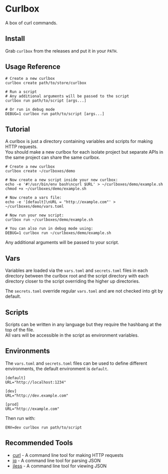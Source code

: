 # Curlbox

A box of curl commands.

## Install

Grab `curlbox` from the releases and put it in your `PATH`.

## Usage Reference

```shell
# Create a new curlbox
curlbox create path/to/store/curlbox

# Run a script
# Any additional arguments will be passed to the script
curlbox run path/to/script [args...]

# Or run in debug mode
DEBUG=1 curlbox run path/to/script [args...]
```

## Tutorial

A curlbox is just a directory containing variables and scripts for making HTTP requests.  
You should make a new curlbox for each isolate project but separate APIs in the same project can share the same curlbox.

```shell
# Create a new curlbox
curlbox create ~/curlboxes/demo

# Now create a new script inside your new curlbox:
echo -e '#!/usr/bin/env bash\ncurl $URL' > ~/curlboxes/demo/example.sh
chmod +x ~/curlboxes/demo/example.sh

# Now create a vars file:
echo -e '[default]\nURL = "http://example.com"' > ~/curlboxes/demo/vars.toml

# Now run your new script:
curlbox run ~/curlboxes/demo/example.sh

# You can also run in debug mode using:
DEBUG=1 curlbox run ~/curlboxes/demo/example.sh
```

Any additional arguments will be passed to your script.  

## Vars

Variables are loaded via the `vars.toml` and `secrets.toml` files in each directory between the curlbox root and the script directory with each directory closer to the script overriding the higher up directories.  

The `secrets.toml` override regular `vars.toml` and are not checked into git by default.

## Scripts

Scripts can be written in any language but they require the hashbang at the top of the file.  
All vars will be accessible in the script as environment variables.

## Environments

The `vars.toml` and `secrets.toml` files can be used to define different environments, the default environment is `default`.

```shell
[default]
URL="http://localhost:1234"

[dev]
URL="http://dev.example.com"

[prod]
URL="http://example.com"
```

Then run with:
```shell
ENV=dev curlbox run path/to/script
```

## Recommended Tools

- [curl](https://curl.se/) - A command line tool for making HTTP requests
- [jq](https://stedolan.github.io/jq/) - A command line tool for parsing JSON
- [jless](https://jless.io/) - A command line tool for viewing JSON
